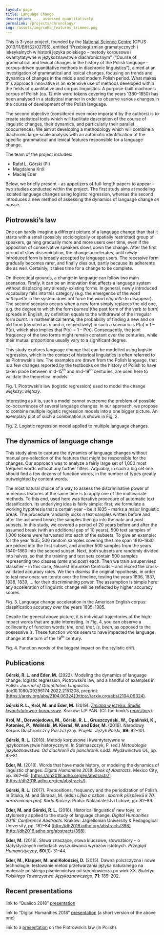 ```yaml
---
layout: page
title: Language Change
description: ... assessed quantitatively
permalink: /projects/chronology/
img: /assets/img/coha_features_trimmed.png
---
```






This is 3-year project, founded by the [National Science Centre](https://ncn.gov.pl/?language=en) (OPUS 2013/11/B/HS2/02795), entitled “Przebiegi zmian gramatycznych i leksykalnych w historii języka polskiego – metody korpusowe i kwantytatywne w językoznawstwie diachronicznym” (“Course of grammatical and lexical changes in the history of the Polish language – corpus-driven quantitative methods in diachronic linguistics”), aimed at an investigation of grammatical and lexical changes, focusing on trends and dynamics of changes in the middle and modern Polish period. What makes this approach innovative is an extensive use of methods developed within the fields of quantitative and corpus linguistics. A purpose-built diachronic corpus of Polish (ca. 12 mln word tokens covering the years 1380–1850) has been analysed in a statistical manner in order to observe various changes in the course of development of the Polish language.

The second objective (considered even more important by the authors) is to create statistical tools which will facilitate description of the course of linguistic changes, their dynamics, and particularly their parallel coocurrences. We aim at developing a methodology which will combine a diachronic large-scale analysis with an automatic identification of the specific grammatical and lexical features responsible for a language change.

The team of the project includes:

* Rafał L. Górski (PI)
* Magdalena Król
* Maciej Eder

Below, we briefly present – as appetizers of full-length papers to appear – two studies conducted within the project. The first study aims at modeling isolated language changes using logistic regression, whereas the second introduces a new method of assessing the dynamics of language change _en masse_.


## Piotrowski’s law

One can hardly imagine a different picture of a language change than that it starts with a small (possibly sociologically or spatially restricted) group of speakers, gaining gradually more and more users over time, even if the opposition of conservative speakers slows down the change. After the first period of slow dissemination, the change accelerates, until newly introduced form is broadly accepted by language users. The recessive form gradually becomes rarer, and finally dies out, partly because its adherents die as well. Certainly, it takes time for a change to be complete.

On theoretical grounds, a change in language can follow two main scenarios. Firstly, it can be an innovation that affects a language system without displacing any already-existing forms. In general, newly introduced vocabulary falls into this category (e.g. the emergence of the word _nettiquette_ in the system does not force the word _etiquette_ to disappear). The second scenario occurs when a new form simply replaces the old one, e.g. the degree to which the form _burned_ (the past form of the verb _to burn_) spreads in English, by definition equals to the withdrawal of the irregular form _burnt_. In mathematical terms, the probability of finding a new and on old form (denoted as _n_ and _o_, respectively) in such a scenario is P(_n_) = 1 – P(_o_), which also implies that P(_o_) = 1 – P(_n_). Consequently, the joint frequency of the two forms might remain constant over the centuries, while their mutual proportions usually vary to a significant degree.

This study explores language change that can be modelled using logistic regression, which in the context of historical linguistics is often referred to as Piotrowski’s law. The examples are drawn from the Polish language, that is a few changes reported by the textbooks on the history of Polish to have taken place between mid-15<sup>th</sup> and mid-19<sup>th</sup> centuries, are used here to validate the theoretical models.

<div>
    <img class="col three left" src="{{ site.baseurl }}/assets/img/piotrowski_wiekszy.png" alt="" title="Piotrowski’s law (logistic regression) used to model the change większy::więtszy"/>
</div>
<div class="col three caption">
    Fig. 1. Piotrowski’s law (logistic regression) used to model the change <i>większy::więtszy</i>.
</div>


Interesting as it is, such a model cannot overcome the problem of possible co-occurrences of several language changes. In our approach, we propose to combine multiple logistic regression models into a one bigger picture. An exemplary plot of such a combination is shown in Fig. 2.


<div>
    <img class="col three left" src="{{ site.baseurl }}/assets/img/piotrowski_multiple.png" alt="" title="Logistic regression model applied to multiple language changes"/>
</div>
<div class="col three caption">
    Fig. 2. Logistic regression model applied to multiple language changes.
</div>



## The dynamics of language change

This study aims to capture the dynamics of language changes without manual pre-selection of the features that might be responsible for the changes. Our approach was to analyze a fairly large set of 1,000 most frequent words without any further filters. Arguably, in such a big set one should find a few dozens of function words, in the number of types greatly outweighted by content words.

The most natural choice of a way to assess the discriminative power of numerous features at the same time is to apply one of the multivariate methods. To this end, used here was iterative procedure of automatic text classification. Its underlying idea is fairly simple: first, we formulate a working hypothesis that a certain year – be it 1835 – marks a major linguistic break. The procedure randomly picks _n_ text samples written before and after the assumed break; the samples then go into the _ante_ and _post_ subsets. In this study, we covered a period of 20 years before and after the assumed break (with an additional gap of 10 years), 500 text samples of 1,000 tokens were harvested into each of the subsets. To give an example: for the year 1835, 500 random samples covering the time span 1810–1830 are picked into the first subset, and another 500 samples from the years 1840–1860 into the second subset. Next, both subsets are randomly divided into halves, so that the training and test sets contain 500 samples representing two classes (_ante_ and _post_) each. Then we train a supervised classifier – in this case, Nearest Shrunken Centroids – and record the cross-validated accuracy rates. We then _dismiss_ the original hypothesis, in order to test new ones: we iterate over the timeline, testing the years 1836, 1837, 1838, 1839, ... for their discriminating power. The assumption is simple here: any acceleration of linguistic change will be reflected by higher accuracy scores.


<div>
    <img class="col three left" src="{{ site.baseurl }}/assets/img/coha_accuracy.png" alt="" title="Language change accelleration in the American English corpus: classification accuracy over the years 1835–1985"/>
</div>
<div class="col three caption">
    Fig. 3. Language change acceleration in the American English corpus: classification accuracy over the years 1835–1985.
</div>


Despite the general above picture, it is individual trajectories of the high-impact words that are quite interesting. In Fig. 4, you can observe a collinearity of function words: _the_, _and_, _that_, _is_, _been_, as opposed to the possessive _’s_. These function words seem to have impacted the language change at the turn of the 19<sup>th</sup> century.

<div>
    <img class="col three left" src="{{ site.baseurl }}/assets/img/coha_funciton_words.png" alt="" title="Function words of the biggest impact on the stylistic drift"/>
</div>
<div class="col three caption">
    Fig. 4. Function words of the biggest impact on the stylistic drift.
</div>







## Publications

**Górski, R. L. and Eder, M.** (2022). Modeling the dynamics of language change: logistic regression, Piotrowski’s law, and a handful of examples in Polish. _Journal of Quantitative Linguistics_ doi:10.1080/09296174.2022.2151208, preprint: [https://arxiv.org/abs/2104.06324](https://arxiv.org/abs/2104.06324).

**Górski R. L., Król, M. and Eder, M.** (2019). [_Zmiana w języku. Studia kwantytatywno-korpusowe_](https://github.com/computationalstylistics/diachronia/raw/master/Zmiana_w_jezyku_2019-10-15.pdf). Kraków: IJP PAN. (Cf. the book’s [repository](https://github.com/computationalstylistics/diachronia)).

**Król, M., Derwojedowa, M., Górski, R. L., Gruszczyński, W., Opaliński, K., Potoniec, P., Woliński, M. Kieraś, W. and Eder, M.** (2019). Narodowy Korpus Diachroniczny Polszczyzny. Projekt. *Język Polski*, **99**: 92–101.

**Górski, R. L.** (2018). Metody korpusowe i kwantytatywne w językoznawstwie historycznym. In Stalmaszczyk, P. (ed.) _Metodologie językoznawstwa. Od diachronii do panchronii_. Łódź: Wydawnictwo UŁ, pp. 65–81.

**Eder, M.** (2018). Words that have made history, or modeling the dynamics of linguistic changes. _Digital Humanities 2018: Book of Abstracts_. Mexico City, pp. 362–65, [https://dh2018.adho.org/en/abstracts/](https://dh2018.adho.org/en/abstracts/).

**Górski, R. L.** (2017). Prepositions, frequency and the periodization of Polish. In Stluka, M. and Škrabal, M. (eds.) _Liſka a czban : sborník příspěvků k 70. narozeninám prof. Karla Kučery_. Praha: Nakladatelství Lidové, pp. 82–89.

**Eder, M. and Górski, R. L.** (2016). Historical linguistics’ new toys, or stylometry applied to the study of language change. _Digital Humanities 2016: Conference Abstracts_. Kraków: Jagiellonian University & Pedagogical University, pp. 182–84 [http://dh2016.adho.org/abstracts/398](http://dh2016.adho.org/abstracts/398).

**Eder, M.** (2016). Słowa znaczące, słowa kluczowe, słowozbiory – o statystycznych metodach wyszukiwania wyrazów istotnych. _Przegląd Humanistyczny_, **60**(3): 31–44.

**Eder, M., Klapper, M. and Kołodziej, D.** (2015). Dawna polszczyzna i nowe technologie: testowanie metod przetwarzania języka naturalnego na materiale  polskiego piśmiennictwa od średniowiecza po wiek XX. _Biuletyn Polskiego Towarzystwa Językoznawczego_, **71**: 189–202.



## Recent presentations

link to “Qualico 2018” [presentation](https://computationalstylistics.github.io/history_of_words/)

link to “Digital Humanities 2018” [presentation](https://computationalstylistics.github.io/history_of_words/dh2018_presentation.html) (a short version of the above one)

link to a [presentation](https://computationalstylistics.github.io/presentations/diachronia_piotrowski_sredniopolski/prezentacja_diachronia.html) on the Piotrowski’s law (in Polish).



